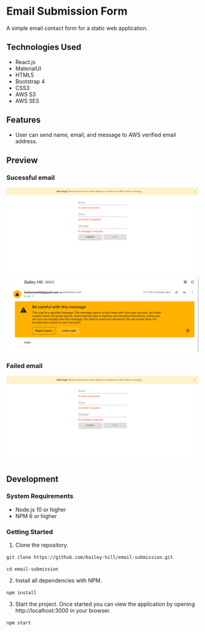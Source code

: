 # Email Submission Form
A simple email contact form for a static web application.

## Technologies Used
- React.js
- MaterialUI
- HTML5
- Bootstrap 4
- CSS3
- AWS S3
- AWS SES

## Features
- User can send name, email, and message to AWS verified email address.

## Preview
### Sucessful email
![alt text](./images/email-success.gif)
![alt text](./images/email-success-img.png)
### Failed email
![alt text](./images/email-failure.gif)

## Development
### System Requirements
* Node.js 10 or higher
* NPM 6 or higher

### Getting Started
1. Clone the repository.

`git clone https://github.com/bailey-hill/email-submission.git`

`cd email-submission`

2. Install all dependencies with NPM.

`npm install`

3. Start the project. Once started you can view the application by opening http://localhost:3000 in your browser.

`npm start`

